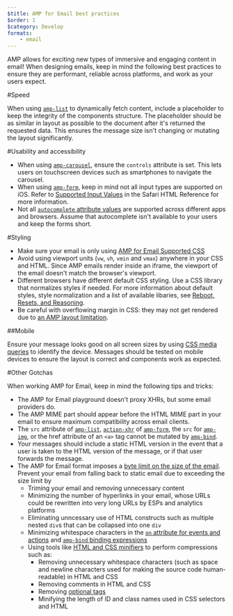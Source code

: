 ```yaml
---
$title: AMP for Email best practices
$order: 1
$category: Develop
formats:
    - email
---
```


AMP allows for exciting new types of immersive and engaging content in email! When designing emails, keep in mind the following best practices to ensure they are performant, reliable across platforms, and work as your users expect.

#Speed

When using [`amp-list`](../../../documentation/components/reference/amp-list.md?format=email) to dynamically fetch content, include a placeholder to keep the integrity of the components structure. The placeholder should be as similar in layout as possible to the document after it's returned the requested data. This ensures the message size isn't changing or mutating the layout significantly.

#Usability and accessibility

- When using
  [`amp-carousel`](../../components/reference/amp-carousel-v0.1.md?format=email), ensure the `controls` attribute is set. This lets users on touchscreen devices such as smartphones to navigate the carousel.
- When using [`amp-form`](../../../documentation/components/reference/amp-form.md?format=email), keep in mind not all input types are supported on iOS. Refer to [Supported Input Values](https://developer.apple.com/library/archive/documentation/AppleApplications/Reference/SafariHTMLRef/Articles/InputTypes.html) in the Safari HTML Reference for more information.
- Not all [`autocomplete` attribute values](https://developer.mozilla.org/en-US/docs/Web/HTML/Attributes/autocomplete) are supported across different apps and browsers. Assume that autocomplete isn't available to your users and keep the forms short.

#Styling

- Make sure your email is only using [AMP for Email Supported CSS](../learn/email-spec/amp-email-css.md?format=email)
- Avoid using viewport units (`vw`, `vh`, `vmin` and `vmax`) anywhere in your CSS and HTML. Since AMP emails render inside an iframe, the viewport of the email doesn't match the browser's viewport.
- Different browsers have different default CSS styling. Use a CSS library that normalizes styles if needed. For more information about default styles, style normalization and a list of available libaries, see [Reboot, Resets, and Reasoning](https://css-tricks.com/reboot-resets-reasoning/).
- Be careful with overflowing margin in CSS: they may not get rendered due to [an AMP layout limitation](https://github.com/ampproject/amphtml/issues/13343#issuecomment-447380241).

##Mobile

Ensure your message looks good on all screen sizes by using [CSS media queries](style_and_layout/control_layout.md?format=email) to identify the device. Messages should be tested on mobile devices to ensure the layout is correct and components work as expected.

#Other Gotchas

When working AMP for Email, keep in mind the following tips and tricks:

- The AMP for Email playground doesn't proxy XHRs, but some email providers do.
- The AMP MIME part should appear before the HTML MIME part in your email to ensure maximum compatibility across email clients.
- The `src` attribute of [`amp-list`](../../../documentation/components/reference/amp-list.md?format=email), [`action-xhr`](../../../documentation/components/reference/amp-form.md?format=email#action-xhr) of [`amp-form`](../../../documentation/components/reference/amp-form.md?format=email), the `src` for [`amp-img`](../../../documentation/examples/documentation/amp-img.html?format=email), or the href attribute of an `<a>` tag cannot be mutated by [`amp-bind`](../../../documentation/examples/documentation/amp-bind.html?format=email).
- Your messages should include a static HTML version in the event that a user is taken to the HTML version of the message, or if that user forwards the message.
- The AMP for Email format imposes a [byte limit on the size of the email](../learn/amp-email-format/?format=email#required-markup). Prevent your email from falling back to static email due to exceeding the size limit by
  - Triming your email and removing unnecessary content
  - Minimizing the number of hyperlinks in your email, whose URLs could be rewritten into very long URLs by ESPs and analytics platforms
  - Eliminating unncessary use of HTML constructs such as multiple nested `div`s that can be collapsed into one `div`
  - Minimizing whitespace characters in the [`on` attribute for events and actions](https://github.com/ampproject/amphtml/blob/main/docs/spec/amp-email-actions-and-events.md) and [`amp-bind` binding expressions](https://amp.dev/documentation/components/amp-bind/#expressions)
  - Using tools like [HTML and CSS minifiers](https://github.com/kangax/html-minifier) to perform compressions such as:
    - Removing unnecessary whitespace characters (such as space and newline characters used for making the source code human-readable) in HTML and CSS
    - Removing comments in HTML and CSS
    - Removing [optional tags](https://html.spec.whatwg.org/multipage/syntax.html#syntax-tag-omission)
    - Minifying the length of ID and class names used in CSS selectors and HTML

